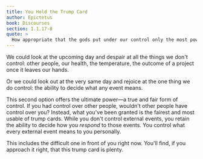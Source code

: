 ```yaml
---
title: You Hold the Trump Card
author: Epictetus
book: Discourses
section: 1.1.17-8
quote: >
  How appropriate that the gods put under our control only the most powerful ability that governs all the rest—the ability to make the right use of external appearances—and that they didn't put anything else under our control. Was this simply because they weren't willing to give us more? I think if it had been possible they would have given us more, but it was impossible.
---
```


We could look at the upcoming day and despair at all the things we don't control: other people, our health, the temperature, the outcome of a project once it leaves our hands.

Or we could look out at the very same day and rejoice at the one thing we do control: the ability to decide what any event means.

This second option offers the ultimate power—a true and fair form of control. If you had control over other people, wouldn't other people have control over you? Instead, what you've been granted is the fairest and most usable of trump cards. While you don't control external events, you retain the ability to decide how you _respond_ to those events. You control what every external event means to you personally.

This includes the difficult one in front of you right now. You'll find, if you approach it right, that this trump card is plenty.
